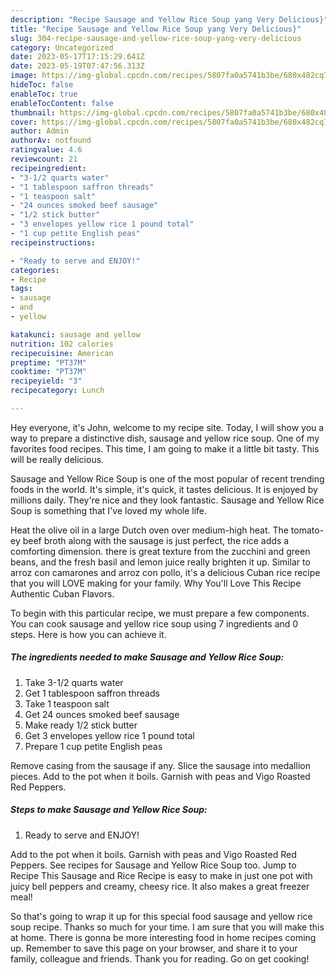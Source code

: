 ```yaml
---
description: "Recipe Sausage and Yellow Rice Soup yang Very Delicious}"
title: "Recipe Sausage and Yellow Rice Soup yang Very Delicious}"
slug: 304-recipe-sausage-and-yellow-rice-soup-yang-very-delicious
category: Uncategorized
date: 2023-05-17T17:15:29.641Z
date: 2023-05-19T07:47:56.313Z
image: https://img-global.cpcdn.com/recipes/5807fa0a5741b3be/680x482cq70/sausage-and-yellow-rice-soup-recipe-main-photo.jpg
hideToc: false
enableToc: true
enableTocContent: false
thumbnail: https://img-global.cpcdn.com/recipes/5807fa0a5741b3be/680x482cq70/sausage-and-yellow-rice-soup-recipe-main-photo.jpg
cover: https://img-global.cpcdn.com/recipes/5807fa0a5741b3be/680x482cq70/sausage-and-yellow-rice-soup-recipe-main-photo.jpg
author: Admin
authorAv: notfound
ratingvalue: 4.6
reviewcount: 21
recipeingredient:
- "3-1/2 quarts water"
- "1 tablespoon saffron threads"
- "1 teaspoon salt"
- "24 ounces smoked beef sausage"
- "1/2 stick butter"
- "3 envelopes yellow rice 1 pound total"
- "1 cup petite English peas"
recipeinstructions:

- "Ready to serve and ENJOY!"
categories:
- Recipe
tags:
- sausage
- and
- yellow

katakunci: sausage and yellow 
nutrition: 102 calories
recipecuisine: American
preptime: "PT37M"
cooktime: "PT37M"
recipeyield: "3"
recipecategory: Lunch

---
```



Hey everyone, it's John, welcome to my recipe site. Today, I will show you a way to prepare a distinctive dish, sausage and yellow rice soup. One of my favorites food recipes. This time, I am going to make it a little bit tasty. This will be really delicious.

Sausage and Yellow Rice Soup is one of the most popular of recent trending foods in the world. It's simple, it's quick, it tastes delicious. It is enjoyed by millions daily. They're nice and they look fantastic. Sausage and Yellow Rice Soup is something that I've loved my whole life.

Heat the olive oil in a large Dutch oven over medium-high heat. The tomato-ey beef broth along with the sausage is just perfect, the rice adds a comforting dimension. there is great texture from the zucchini and green beans, and the fresh basil and lemon juice really brighten it up. Similar to arroz con camarones and arroz con pollo, it&#39;s a delicious Cuban rice recipe that you will LOVE making for your family. Why You&#39;ll Love This Recipe Authentic Cuban Flavors.


To begin with this particular recipe, we must prepare a few components. You can cook sausage and yellow rice soup using 7 ingredients and 0 steps. Here is how you can achieve it.

<!--inarticleads1-->

##### The ingredients needed to make Sausage and Yellow Rice Soup:

1. Take 3-1/2 quarts water
1. Get 1 tablespoon saffron threads
1. Take 1 teaspoon salt
1. Get 24 ounces smoked beef sausage
1. Make ready 1/2 stick butter
1. Get 3 envelopes yellow rice 1 pound total
1. Prepare 1 cup petite English peas


Remove casing from the sausage if any. Slice the sausage into medallion pieces. Add to the pot when it boils. Garnish with peas and Vigo Roasted Red Peppers. 

<!--inarticleads2-->

##### Steps to make Sausage and Yellow Rice Soup:


1. Ready to serve and ENJOY!

Add to the pot when it boils. Garnish with peas and Vigo Roasted Red Peppers. See recipes for Sausage and Yellow Rice Soup too. Jump to Recipe This Sausage and Rice Recipe is easy to make in just one pot with juicy bell peppers and creamy, cheesy rice. It also makes a great freezer meal! 

So that's going to wrap it up for this special food sausage and yellow rice soup recipe. Thanks so much for your time. I am sure that you will make this at home. There is gonna be more interesting food in home recipes coming up. Remember to save this page on your browser, and share it to your family, colleague and friends. Thank you for reading. Go on get cooking!
